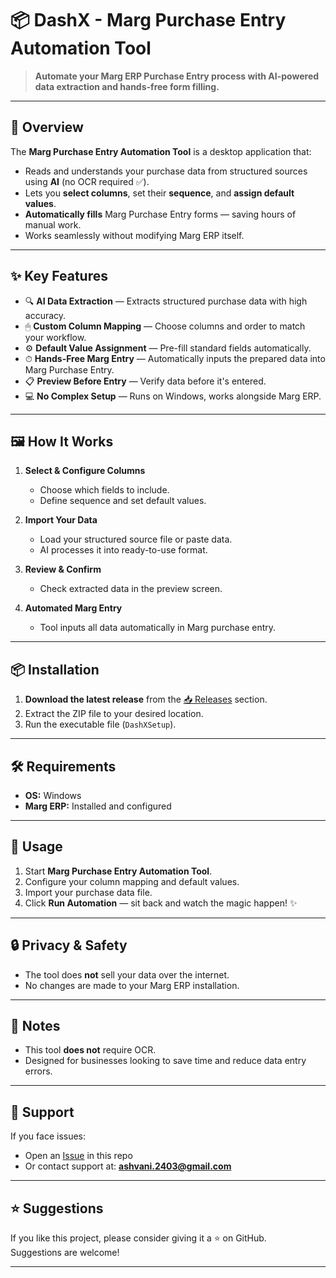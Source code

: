 # 📦 DashX - Marg Purchase Entry Automation Tool

> **Automate your Marg ERP Purchase Entry process with AI-powered data extraction and hands-free form filling.**

---

## 🚀 Overview

The **Marg Purchase Entry Automation Tool** is a desktop application that:
- Reads and understands your purchase data from structured sources using **AI** (no OCR required ✅).
- Lets you **select columns**, set their **sequence**, and **assign default values**.
- **Automatically fills** Marg Purchase Entry forms — saving hours of manual work.
- Works seamlessly without modifying Marg ERP itself.

---

## ✨ Key Features

- 🔍 **AI Data Extraction** — Extracts structured purchase data with high accuracy.
- 🖱 **Custom Column Mapping** — Choose columns and order to match your workflow.
- ⚙ **Default Value Assignment** — Pre-fill standard fields automatically.
- ⏱ **Hands-Free Marg Entry** — Automatically inputs the prepared data into Marg Purchase Entry.
- 📋 **Preview Before Entry** — Verify data before it's entered.
- 💻 **No Complex Setup** — Runs on Windows, works alongside Marg ERP.

---

## 🖼 How It Works

1. **Select & Configure Columns**
   - Choose which fields to include.
   - Define sequence and set default values.
   
2. **Import Your Data**
   - Load your structured source file or paste data.
   - AI processes it into ready-to-use format.

3. **Review & Confirm**
   - Check extracted data in the preview screen.

4. **Automated Marg Entry**
   - Tool inputs all data automatically in Marg purchase entry.

---

## 📦 Installation

1. **Download the latest release** from the [📥 Releases](../../releases) section.
2. Extract the ZIP file to your desired location.
3. Run the executable file (`DashXSetup`).

---

## 🛠 Requirements

- **OS:** Windows
- **Marg ERP:** Installed and configured

---

## 🧩 Usage

1. Start **Marg Purchase Entry Automation Tool**.
2. Configure your column mapping and default values.
3. Import your purchase data file.
4. Click **Run Automation** — sit back and watch the magic happen! ✨

---

## 🔒 Privacy & Safety

- The tool does **not** sell your data over the internet.
- No changes are made to your Marg ERP installation.

---

## 📌 Notes

- This tool **does not** require OCR.
- Designed for businesses looking to save time and reduce data entry errors.

---

## 💬 Support

If you face issues:
- Open an [Issue](../../issues) in this repo
- Or contact support at: **ashvani.2403@gmail.com**

---

## ⭐ Suggestions

If you like this project, please consider giving it a ⭐ on GitHub.  
Suggestions are welcome!

---

